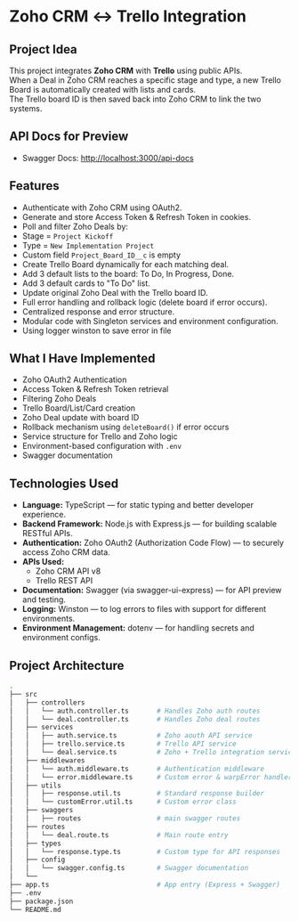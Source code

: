 # Zoho CRM ↔ Trello Integration

##  Project Idea

This project integrates **Zoho CRM** with **Trello** using public APIs.  
When a Deal in Zoho CRM reaches a specific stage and type, a new Trello Board is automatically created with lists and cards.  
The Trello board ID is then saved back into Zoho CRM to link the two systems.


## API Docs for Preview

- Swagger Docs: [http://localhost:3000/api-docs](http://localhost:3000/api-docs)


## Features

-  Authenticate with Zoho CRM using OAuth2.
-  Generate and store Access Token & Refresh Token in cookies.
-  Poll and filter Zoho Deals by:
  - Stage = `Project Kickoff`
  - Type = `New Implementation Project`
  - Custom field `Project_Board_ID__c` is empty
-  Create Trello Board dynamically for each matching deal.
-  Add 3 default lists to the board: To Do, In Progress, Done.
-  Add 3 default cards to "To Do" list.
-  Update original Zoho Deal with the Trello board ID.
-  Full error handling and rollback logic (delete board if error occurs).
-  Centralized response and error structure.
-  Modular code with Singleton services and environment configuration.
-  Using logger winston to save error in file


## What I Have Implemented

- Zoho OAuth2 Authentication
- Access Token & Refresh Token retrieval
- Filtering Zoho Deals
- Trello Board/List/Card creation
- Zoho Deal update with board ID
- Rollback mechanism using `deleteBoard()` if error occurs
- Service structure for Trello and Zoho logic
- Environment-based configuration with `.env`
- Swagger documentation


##  Technologies Used

- **Language:** TypeScript — for static typing and better developer experience.
- **Backend Framework:** Node.js with Express.js — for building scalable RESTful APIs.
- **Authentication:** Zoho OAuth2 (Authorization Code Flow) — to securely access Zoho CRM data.
- **APIs Used:**
  - Zoho CRM API v8
  - Trello REST API
- **Documentation:** Swagger (via swagger-ui-express) — for API preview and testing.
- **Logging:** Winston — to log errors to files with support for different environments.
- **Environment Management:** dotenv — for handling secrets and environment configs.


## Project Architecture

```bash
.
├── src
│   ├── controllers
│   │   └── auth.controller.ts       # Handles Zoho auth routes
│   │   └── deal.controller.ts       # Handles Zoho deal routes
│   ├── services
│   │   ├── auth.service.ts          # Zoho aouth API service
│   │   ├── trello.service.ts        # Trello API service
│   │   └── deal.service.ts          # Zoho + Trello integration service
│   ├── middlewares
│   │   └── auth.middleware.ts       # Authentication middleware
│   │   └── error.middleware.ts      # Custom error & warpError handler
│   ├── utils
│   │   ├── response.util.ts         # Standard response builder
│   │   └── customError.util.ts      # Custom error class
│   ├── swaggers
│   │   ├── routes                   # main swagger routes
│   ├── routes
│   │   └── deal.route.ts            # Main route entry
│   ├── types
│   │   └── response.type.ts         # Custom type for API responses
│   ├── config
│   │   └── swagger.config.ts        # Swagger documentation
│   └──
├── app.ts                           # App entry (Express + Swagger)
├── .env
├── package.json
└── README.md
